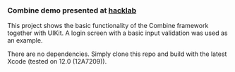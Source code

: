 ### Combine demo presented at [hacklab](https://www.facebook.com/hacklabpl)

This project shows the basic functionality of the Combine framework together with UIKit. A login screen with a basic input validation was used as an example.

There are no dependencies. Simply clone this repo and build with the latest Xcode (tested on 12.0 (12A7209)).
